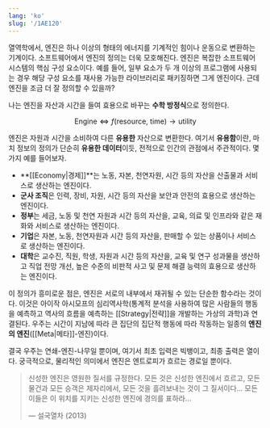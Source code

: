 ```yaml
---
lang: 'ko'
slug: '/1AE120'
---
```


열역학에서, 엔진은 하나 이상의 형태의 에너지를 기계적인 힘이나 운동으로 변환하는 기계이다. 소프트웨어에서 엔진의 정의는 더욱 모호해진다. 엔진은 복잡한 소프트웨어 시스템의 핵심 구성 요소이다. 예를 들어, 일부 요소가 두 개 이상의 프로그램에 사용되는 경우 해당 구성 요소를 재사용 가능한 라이브러리로 패키징하면 그게 엔진이다. 근데 엔진을 조금 더 잘 정의할 수 있을까?

나는 엔진을 자산과 시간을 들여 효용으로 바꾸는 **수학 방정식**으로 정의한다.

$$
\text{Engine} \Leftrightarrow f(\text{resource}, ~\text{time}) \to \text{utility}
$$

엔진은 자원과 시간을 소비하여 다른 **유용한** 자산으로 변환한다. 여기서 **유용함**이란, 마치 정보의 정의가 단순히 **유용한 데이터**이듯, 전적으로 인간의 관점에서 주관적이다. 몇 가지 예를 들어보자.

- **[[Economy|경제]]**는 노동, 자본, 천연자원, 시간 등의 자산을 산출물과 서비스로 생산하는 엔진이다.
- **군사 조직**은 인력, 장비, 자원, 시간 등의 자산을 보안과 안전의 효용으로 생산하는 엔진이다.
- **정부**는 세금, 노동 및 천연 자원과 시간 등의 자산을, 교육, 의료 및 인프라와 같은 재화와 서비스로 생산하는 엔진이다.
- **기업**은 자본, 노동, 천연자원과 시간 등의 자산을, 판매할 수 있는 상품이나 서비스로 생산하는 엔진이다.
- **대학**은 교수진, 직원, 학생, 자원과 시간 등의 자산을, 교육 및 연구 성과물을 생산하고 직업 전망 개선, 높은 수준의 비판적 사고 및 문제 해결 능력의 효용으로 생산하는 엔진이다.

이 정의가 흥미로운 점은, 엔진은 서로의 내부에서 재귀될 수 있는 단순한 함수라는 것이다. 이것은 아이작 아시모프의 심리역사학(통계적 분석을 사용하여 많은 사람들의 행동을 예측하고 역사의 흐름을 예측하는 [[Strategy|전략]]을 개발하는 가상의 과학)과 연결된다. 우주는 시간이 지남에 따라 큰 집단의 집단적 행동에 따라 작동하는 일종의 **엔진의 엔진**([[Meta|메타]]-엔진)이다.

결국 우주는 연쇄-엔진-나무일 뿐이며, 여기서 최초 입력은 빅뱅이고, 최종 출력은 열이다. 궁극적으로, 물리적인 의미에서 엔진은 엔트로피가 흐르는 경로일 뿐이다.

> 신성한 엔진은 영원한 질서를 규정한다. 모든 것은 신성한 엔진에서 흐르고, 모든 물건과 모든 승객은 제자리에서, 모든 것을 흘려보내는 것이 그 질서이다... 모든 이들은 이 위치를 지키는 신성한 엔진에 경의를 표하라...
>
> — 설국열차 (2013)
